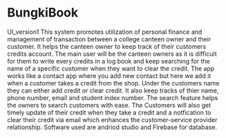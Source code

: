 # BungkiBook
UI_version1
This system promotes utilization of personal finance and management of transaction between a college canteen owner and their customer. It helps the canteen owner to keep track of their customers credits account. The main user will be the canteen owners as it is difficult for them to write every credits in a log book and keep searching for the name of a specific customer when they want to clear the credit. The app works like a contact app where you add new contact but here we add it when a customer takes a credit from the shop. Under the customers name they can either add credit or clear credit. It also keep tracks of thier name, phone number, email and student index number. The search feature helps the owners to search customers with ease. The Customers will also get timely update of their credit when they take a credit and a notfication to clear their credit via email which enhances the customer-service provider relationship. Software used are andriod studio and Firebase for database.
